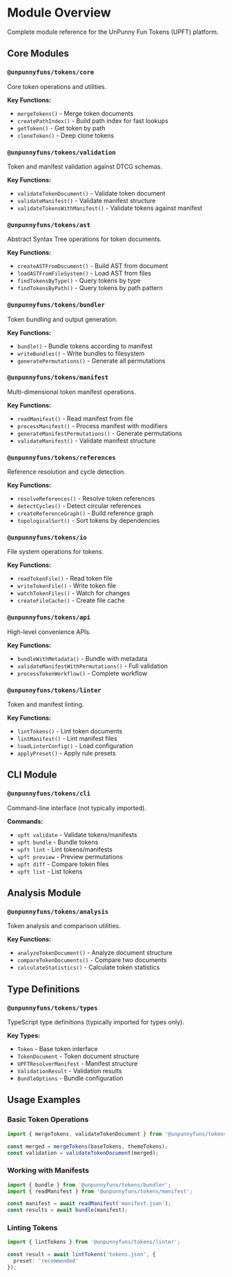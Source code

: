 # Module Overview

Complete module reference for the UnPunny Fun Tokens (UPFT) platform.

## Core Modules

### `@unpunnyfuns/tokens/core`
Core token operations and utilities.

**Key Functions:**
- `mergeTokens()` - Merge token documents
- `createPathIndex()` - Build path index for fast lookups
- `getToken()` - Get token by path
- `cloneToken()` - Deep clone tokens

### `@unpunnyfuns/tokens/validation`
Token and manifest validation against DTCG schemas.

**Key Functions:**
- `validateTokenDocument()` - Validate token document
- `validateManifest()` - Validate manifest structure
- `validateTokensWithManifest()` - Validate tokens against manifest

### `@unpunnyfuns/tokens/ast`
Abstract Syntax Tree operations for token documents.

**Key Functions:**
- `createASTFromDocument()` - Build AST from document
- `loadASTFromFileSystem()` - Load AST from files
- `findTokensByType()` - Query tokens by type
- `findTokensByPath()` - Query tokens by path pattern

### `@unpunnyfuns/tokens/bundler`
Token bundling and output generation.

**Key Functions:**
- `bundle()` - Bundle tokens according to manifest
- `writeBundles()` - Write bundles to filesystem
- `generatePermutations()` - Generate all permutations

### `@unpunnyfuns/tokens/manifest`
Multi-dimensional token manifest operations.

**Key Functions:**
- `readManifest()` - Read manifest from file
- `processManifest()` - Process manifest with modifiers
- `generateManifestPermutations()` - Generate permutations
- `validateManifest()` - Validate manifest structure

### `@unpunnyfuns/tokens/references`
Reference resolution and cycle detection.

**Key Functions:**
- `resolveReferences()` - Resolve token references
- `detectCycles()` - Detect circular references
- `createReferenceGraph()` - Build reference graph
- `topologicalSort()` - Sort tokens by dependencies

### `@unpunnyfuns/tokens/io`
File system operations for tokens.

**Key Functions:**
- `readTokenFile()` - Read token file
- `writeTokenFile()` - Write token file
- `watchTokenFiles()` - Watch for changes
- `createFileCache()` - Create file cache

### `@unpunnyfuns/tokens/api`
High-level convenience APIs.

**Key Functions:**
- `bundleWithMetadata()` - Bundle with metadata
- `validateManifestWithPermutations()` - Full validation
- `processTokenWorkflow()` - Complete workflow

### `@unpunnyfuns/tokens/linter`
Token and manifest linting.

**Key Functions:**
- `lintTokens()` - Lint token documents
- `lintManifest()` - Lint manifest files
- `loadLinterConfig()` - Load configuration
- `applyPreset()` - Apply rule presets

## CLI Module

### `@unpunnyfuns/tokens/cli`
Command-line interface (not typically imported).

**Commands:**
- `upft validate` - Validate tokens/manifests
- `upft bundle` - Bundle tokens
- `upft lint` - Lint tokens/manifests
- `upft preview` - Preview permutations
- `upft diff` - Compare token files
- `upft list` - List tokens

## Analysis Module

### `@unpunnyfuns/tokens/analysis`
Token analysis and comparison utilities.

**Key Functions:**
- `analyzeTokenDocument()` - Analyze document structure
- `compareTokenDocuments()` - Compare two documents
- `calculateStatistics()` - Calculate token statistics

## Type Definitions

### `@unpunnyfuns/tokens/types`
TypeScript type definitions (typically imported for types only).

**Key Types:**
- `Token` - Base token interface
- `TokenDocument` - Token document structure
- `UPFTResolverManifest` - Manifest structure
- `ValidationResult` - Validation results
- `BundleOptions` - Bundle configuration

## Usage Examples

### Basic Token Operations
```typescript
import { mergeTokens, validateTokenDocument } from '@unpunnyfuns/tokens';

const merged = mergeTokens(baseTokens, themeTokens);
const validation = validateTokenDocument(merged);
```

### Working with Manifests
```typescript
import { bundle } from '@unpunnyfuns/tokens/bundler';
import { readManifest } from '@unpunnyfuns/tokens/manifest';

const manifest = await readManifest('manifest.json');
const results = await bundle(manifest);
```

### Linting Tokens
```typescript
import { lintTokens } from '@unpunnyfuns/tokens/linter';

const result = await lintTokens('tokens.json', {
  preset: 'recommended'
});
```